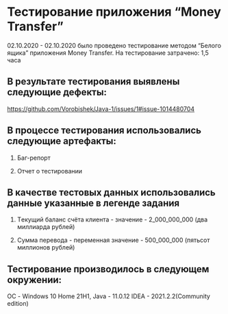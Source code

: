 # Тестирование приложения “Money Transfer”

02.10.2020 - 02.10.2020 было проведено тестирование методом “Белого ящика” приложения Money Transfer.
На тестирование затрачено: 1,5 часа

## В результате тестирования выявлены следующие дефекты:
https://github.com/Vorobishek/Java-1/issues/1#issue-1014480704

## В процессе тестирования использовались следующие артефакты:
1. Баг-репорт

2. Отчет о тестировании

## В качестве тестовых данных использовались данные указанные в легенде задания

1. Tекущий баланс счёта клиента - значение - 2_000_000_000 (два миллиарда рублей)

2. Cумма перевода - переменная значение - 500_000_000 (пятьсот миллионов рублей)

## Тестирование производилось в следующем окружении:
ОС - Windows 10 Home 21H1, Java - 11.0.12 IDEA - 2021.2.2(Community edition)

